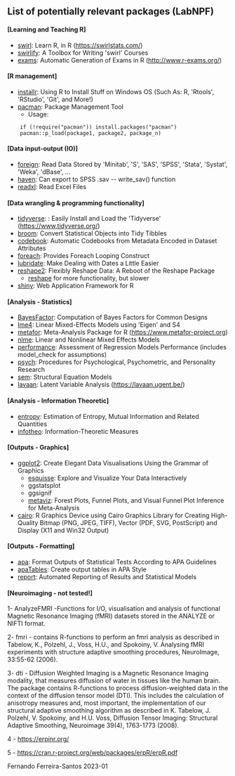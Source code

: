 ## List of potentially relevant packages (LabNPF)


#### [Learning and Teaching R]

* [swirl](https://cran.r-project.org/web/packages/swirl/index.html): Learn R, in R (https://swirlstats.com/)
* [swirlify](https://cran.r-project.org/web/packages/swirlify/index.html): A Toolbox for Writing 'swirl' Courses
* [exams](https://cran.r-project.org/web/packages/exams/index.html): Automatic Generation of Exams in R (http://www.r-exams.org/)

#### [R management]
* [installr](https://cran.r-project.org/web/packages/installr): Using R to Install Stuff on Windows OS (Such As: R, 'Rtools', 'RStudio', 'Git', and More!)
* [pacman](https://cran.r-project.org/web/packages/pacman/): Package Management Tool
  * Usage:
```
    if (!require("pacman")) install.packages("pacman")
    pacman::p_load(package1, package2, package_n)
```

#### [Data input-output (IO)]

* [foreign](https://cran.r-project.org/web/packages/foreign/): Read Data Stored by 'Minitab', 'S', 'SAS', 'SPSS', 'Stata', 'Systat', 'Weka', 'dBase', ...
* [haven](): Can export to SPSS .sav -- write_sav() function
* [readxl](https://cran.r-project.org/web/packages/readxl/): Read Excel Files


#### [Data wrangling & programming functionality]

* [tidyverse](https://cran.r-project.org/web/packages/tidyverse/): : Easily Install and Load the 'Tidyverse' (https://www.tidyverse.org/)
* [broom](https://cran.r-project.org/web/packages/broom/): Convert Statistical Objects into Tidy Tibbles
* [codebook](https://cran.r-project.org/web/packages/codebook/): Automatic Codebooks from Metadata Encoded in Dataset Attributes
* [foreach](https://cran.r-project.org/web/packages/foreach/): Provides Foreach Looping Construct
* [lubridate](https://cran.r-project.org/web/packages/lubridate/): Make Dealing with Dates a Little Easier
* [reshape2](https://cran.r-project.org/web/packages/reshape2/): Flexibly Reshape Data: A Reboot of the Reshape Package
  * [reshape](https://cran.r-project.org/web/packages/reshape/) for more functionality, but slower
* [shiny](https://cran.r-project.org/web/packages/shiny/): Web Application Framework for R


#### [Analysis - Statistics]

* [BayesFactor](https://cran.r-project.org/web/packages/BayesFactor/): Computation of Bayes Factors for Common Designs
* [lme4](https://cran.r-project.org/web/packages/lme4/): Linear Mixed-Effects Models using 'Eigen' and S4
* [metafor](https://cran.r-project.org/web/packages/metafor/): Meta-Analysis Package for R (https://www.metafor-project.org)
* [nlme](https://cran.r-project.org/web/packages/nlme/): Linear and Nonlinear Mixed Effects Models
* [performance](https://cran.r-project.org/web/packages/performance/): Assessment of Regression Models Performance (includes model_check for assumptions)
* [psych](https://cran.r-project.org/web/packages/psych/): Procedures for Psychological, Psychometric, and Personality Research
* [sem](https://cran.r-project.org/web/packages/sem): Structural Equation Models
* [lavaan](https://cran.r-project.org/web/packages/lavaan/): Latent Variable Analysis (https://lavaan.ugent.be/)


#### [Analysis - Information Theoretic]

* [entropy](https://cran.r-project.org/web/packages/entropy/): Estimation of Entropy, Mutual Information and Related Quantities
* [infotheo](https://cran.r-project.org/web/packages/infotheo/): Information-Theoretic Measures


#### [Outputs - Graphics]

* [ggplot2](https://cran.r-project.org/web/packages/ggplot2): Create Elegant Data Visualisations Using the Grammar of Graphics
  * [esquisse](https://cran.r-project.org/web/packages/esquisse/): Explore and Visualize Your Data
  Interactively
  * ggstatsplot
  * ggsignif
  * [metaviz](https://cran.r-project.org/web/packages/metaviz/index.html): Forest Plots, Funnel Plots, and Visual Funnel Plot Inference for Meta-Analysis
* [cairo](https://cran.r-project.org/web/packages/Cairo/index.html): R Graphics Device using Cairo Graphics Library for Creating High-Quality Bitmap (PNG, JPEG, TIFF), Vector (PDF, SVG, PostScript) and Display (X11 and Win32 Output)


#### [Outputs - Formatting]

* [apa](https://cran.r-project.org/web/packages/apa/index.html): Format Outputs of Statistical Tests According to APA Guidelines
* [apaTables](https://dstanley4.github.io/apaTables/articles/apaTables.html): Create output tables in APA Style
* [report](https://cran.r-project.org/web/packages/report/index.html): Automated Reporting of Results and Statistical Models



#### [Neuroimaging - not tested!]

1- AnalyzeFMRI -Functions for I/O, visualisation and analysis of 
functional Magnetic Resonance Imaging (fMRI) datasets stored in the 
ANALYZE or NIFTI format. 

2- fmri - contains R-functions to perform an fmri analysis as described 
in Tabelow, K., Polzehl, J., Voss, H.U., and Spokoiny, V. Analysing fMRI 
experiments with structure adaptive smoothing procedures, NeuroImage, 
33:55-62 (2006).

3- dti - Diffusion Weighted Imaging is a Magnetic Resonance Imaging 
modality, that measures diffusion of water in tissues like the human 
brain. The package contains R-functions to process diffusion-weighted 
data in the context of the diffusion tensor model (DTI). This includes 
the calculation of anisotropy measures and, most important, the 
implementation of our structural adaptive smoothing algorithm as 
described in K. Tabelow, J. Polzehl, V. Spokoiny, and H.U. Voss, 
Diffusion Tensor Imaging: Structural Adaptive Smoothing, Neuroimage 
39(4), 1763-1773 (2008).

4 - https://erpinr.org/

5 - https://cran.r-project.org/web/packages/erpR/erpR.pdf



Fernando Ferreira-Santos
2023-01
